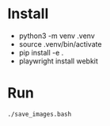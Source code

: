 
# Install

* python3 -m venv .venv
* source .venv/bin/activate
* pip install -e .
* playwright install webkit

# Run

```
./save_images.bash
```
